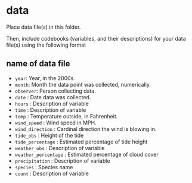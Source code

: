 # data

Place data file(s) in this folder.

Then, include codebooks (variables, and their descriptions) for your data file(s)
using the following format

## name of data file

- `year`: Year, in the 2000s. 
- `month`: Month the data point was collected, numerically.  
- `observer`: Person collecting data.
- `date` : Date data was collected. 
- `hours` : Description of variable
- `time` : Description of variable
- `temp` : Temperature outside, in Fahrenheit.
- `wind_speed` : Wind speed in MPH.
- `wind_direction` : Cardinal direction the wind is blowing in.
- `tide_obs` : Height of the tide
- `tide_percentage` : Estimated percentage of tide height
- `weather_obs` : Description of variable
- `weather_percentage` : Estimated percentage of cloud cover
- `precipitation` : Description of variable
- `species` : Species name
- `count` : Description of variable

